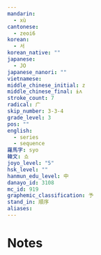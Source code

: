 ```yaml
---
mandarin:
  - xù
cantonese:
  - zeoi6
korean:
  - 서
korean_native: ""
japanese:
  - JO
japanese_nanori: ""
vietnamese:
middle_chinese_initial: z
middle_chinese_final: ɨʌ
stroke_count: 7
radical: 广
skip_number: 3-3-4
grade_level: 3
pos: ""
english:
  - series
  - sequence
羅馬字: syo
韓文: 쇼
joyo_level: "5"
hsk_level: ""
hanmun_edu_level: 中
danayo_id: 3108
mc_id: 919
graphemic_classification: 予
stand_in: 順序
aliases:
---
```


# Notes
